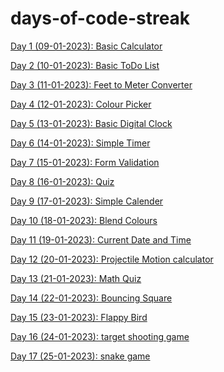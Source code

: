 # days-of-code-streak

<a href = "https://github.com/niyazbadar/days-of-code-streak/tree/main/Day%201">Day 1 (09-01-2023): Basic Calculator</a>

<a href = "https://github.com/niyazbadar/days-of-code-streak/tree/main/Day%202">Day 2 (10-01-2023): Basic ToDo List</a>

<a href = "https://github.com/niyazbadar/days-of-code-streak/tree/main/Day%203">Day 3 (11-01-2023): Feet to Meter Converter</a>

<a href = "https://github.com/niyazbadar/days-of-code-streak/tree/main/Day%204">Day 4 (12-01-2023): Colour Picker</a>

<a href = "https://github.com/niyazbadar/days-of-code-streak/tree/main/Day%205">Day 5 (13-01-2023): Basic Digital Clock</a>

<a href = "https://github.com/niyazbadar/days-of-code-streak/tree/main/Day%206">Day 6 (14-01-2023): Simple Timer</a>

<a href = "https://github.com/niyazbadar/days-of-code-streak/tree/main/Day%207">Day 7 (15-01-2023): Form Validation</a>

<a href = "https://github.com/niyazbadar/days-of-code-streak/tree/main/Day%208">Day 8 (16-01-2023): Quiz</a>

<a href = "https://github.com/niyazbadar/days-of-code-streak/tree/main/Day%209">Day 9 (17-01-2023): Simple Calender</a>

<a href = "https://github.com/niyazbadar/days-of-code-streak/tree/main/Day%2010">Day 10 (18-01-2023): Blend Colours</a>

<a href = "https://github.com/niyazbadar/days-of-code-streak/tree/main/Day%2011">Day 11 (19-01-2023): Current Date and Time</a>

<a href = "https://github.com/niyazbadar/days-of-code-streak/tree/main/Day%2012">Day 12 (20-01-2023): Projectile Motion calculator</a>

<a href = "https://github.com/niyazbadar/days-of-code-streak/tree/main/Day%2013">Day 13 (21-01-2023): Math Quiz</a>

<a href = "https://github.com/niyazbadar/days-of-code-streak/tree/main/Day%2014">Day 14 (22-01-2023): Bouncing Square</a>

<a href = "https://github.com/niyazbadar/days-of-code-streak/tree/main/Day%2015">Day 15 (23-01-2023): Flappy Bird</a>

<a href = "https://github.com/niyazbadar/days-of-code-streak/tree/main/Day%2016">Day 16 (24-01-2023): target shooting game</a>

<a href = "https://github.com/niyazbadar/days-of-code-streak/tree/main/Day%2017">Day 17 (25-01-2023): snake game</a>
